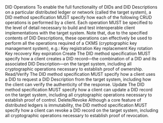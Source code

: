 DID Operations To enable the full functionality of DIDs and DID Descriptions on a particular distributed ledger or network (called the target system), a DID method specification MUST specify how each of the following CRUD operations is performed by a client. Each operation MUST be specified to the level of detail necessary to build and test interoperable client implementations with the target system. Note that, due to the specified contents of DID Descriptions, these operations can effectively be used to perform all the operations required of a CKMS (cryptographic key management system), e.g.: Key registration Key replacement Key rotation Key recovery Key expiration Create The DID method specification MUST specify how a client creates a DID record—the combination of a DID and its associated DID Description—on the target system, including all cryptographic operations necessary to establish proof of ownership. Read/Verify The DID method specification MUST specify how a client uses a DID to request a DID Description from the target system, including how the client can verify the authenticity of the response. Update The DID method specification MUST specify how a client can update a DID record on the target system, including all cryptographic operations necessary to establish proof of control. Delete/Revoke Although a core feature of distributed ledgers is immutability, the DID method specification MUST specify how a client can revoke a DID record on the target system, including all cryptographic operations necessary to establish proof of revocation.
